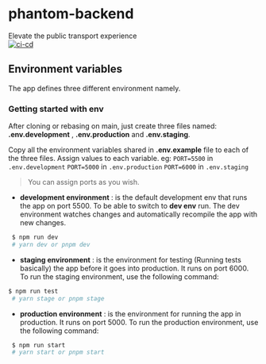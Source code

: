 # phantom-backend
Elevate the public transport experience  
[![ci-cd](https://github.com/atlp-rwanda/rca-phantom-team1-bn/actions/workflows/ci-cd.yml/badge.svg)](https://github.com/atlp-rwanda/rca-phantom-team1-bn/actions/workflows/ci-cd.yml) 


## Environment variables

The app defines three different environment namely.

### Getting started with env 

After cloning or rebasing on main, just create three files named: **.env.development** , **.env.production** and **.env.staging**. 

Copy all the environment variables shared in **.env.example** file to each of the three files. Assign values to each variable. eg: 
`PORT=5500` in  `.env.development`
`PORT=5000` in `.env.production`
`PORT=6000` in `.env.staging`

> You can assign ports as you wish.

- **development environment**  : is the default development env that runs the app on port 5500. To be able to switch to **dev env** run. The dev environment watches changes and automatically recompile the app with new changes.

```sh
 $ npm run dev
 # yarn dev or pnpm dev
```

- **staging environment** : is the environment for testing (Running tests basically) the app before it goes into production. It runs on port 6000. To run the staging environment, use the following command:

```sh
$ npm run test
 # yarn stage or pnpm stage
```

- **production environment** : is the environment for running the app in production. It runs on port 5000. To run the production environment, use the following command:

```sh
 $ npm run start
 # yarn start or pnpm start
```

